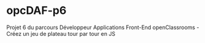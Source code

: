 # opcDAF-p6
Projet 6 du parcours Développeur Applications Front-End openClassrooms - Créez un jeu de plateau tour par tour en JS
